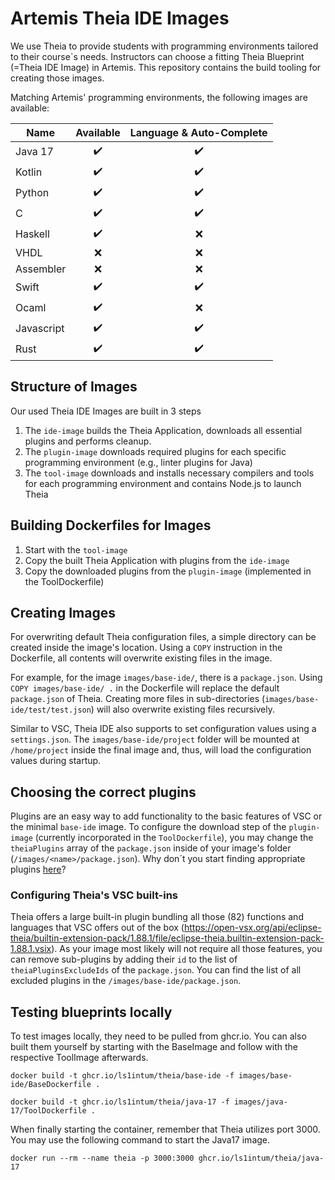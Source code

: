 # Artemis Theia IDE Images

We use Theia to provide students with programming environments tailored to their course`s needs. Instructors can choose a fitting Theia Blueprint (=Theia IDE Image) in Artemis. This repository contains the build tooling for creating those images.

Matching Artemis' programming environments, the following images are available:

| Name      | Available | Language & Auto-Complete |
|-----------|:---------:|:----------------:|
| Java 17   | ✔️         |         ✔️        |
| Kotlin    | ✔️         |         ✔️        |
| Python    | ✔️         |         ✔️        |
| C         | ✔️         |         ✔️        |
| Haskell   | ✔️         |        ❌        |
| VHDL      | ❌        |        ❌        |
| Assembler | ❌        |        ❌        |
| Swift     | ✔️         |        ✔️         |
| Ocaml     | ✔️         |        ❌        |
| Javascript| ✔️         |        ✔️         |
| Rust      | ✔️         |        ✔️         |


## Structure of Images

Our used Theia IDE Images are built in 3 steps

1. The `ide-image` builds the Theia Application, downloads all essential plugins and performs cleanup.
2. The `plugin-image` downloads required plugins for each specific programming environment (e.g., linter plugins for Java)
3. The `tool-image` downloads and installs necessary compilers and tools for each programming environment and contains Node.js to launch Theia

## Building Dockerfiles for Images

1. Start with the `tool-image`
2. Copy the built Theia Application with plugins from the `ide-image`
3. Copy the downloaded plugins from the `plugin-image` (implemented in the ToolDockerfile)

## Creating Images

For overwriting default Theia configuration files, a simple directory can be created inside the image's location. Using a `COPY` instruction in the Dockerfile, all contents will overwrite existing files in the image.

For example, for the image `images/base-ide/`, there is a `package.json`. Using `COPY images/base-ide/ .` in the Dockerfile will replace the default `package.json` of Theia. Creating more files in sub-directories (`images/base-ide/test/test.json`) will also overwrite existing files recursively.

Similar to VSC, Theia IDE also supports to set configuration values using a `settings.json`. The `images/base-ide/project` folder will be mounted at `/home/project` inside the final image and, thus, will load the configuration values during startup.

## Choosing the correct plugins

Plugins are an easy way to add functionality to the basic features of VSC or the minimal `base-ide` image. To configure the download step of the `plugin-image` (currently incorporated in the `ToolDockerfile`), you may change the `theiaPlugins` array of the `package.json` inside of your image's folder (`/images/<name>/package.json`). Why don´t you start finding appropriate plugins [here](https://open-vsx.org/)?

### Configuring Theia's VSC built-ins

Theia offers a large built-in plugin bundling all those (82) functions and languages that VSC offers out of the box (https://open-vsx.org/api/eclipse-theia/builtin-extension-pack/1.88.1/file/eclipse-theia.builtin-extension-pack-1.88.1.vsix). As your image most likely will not require all those features, you can remove sub-plugins by adding their `id` to the list of `theiaPluginsExcludeIds` of the `package.json`. You can find the list of all excluded plugins in the `/images/base-ide/package.json`.

## Testing blueprints locally

To test images locally, they need to be pulled from ghcr.io. You can also built them yourself by starting with the BaseImage and follow with the respective ToolImage afterwards.

```
docker build -t ghcr.io/ls1intum/theia/base-ide -f images/base-ide/BaseDockerfile .

docker build -t ghcr.io/ls1intum/theia/java-17 -f images/java-17/ToolDockerfile .
```

When finally starting the container, remember that Theia utilizes port 3000. You may use the following command to start the Java17 image.

```
docker run --rm --name theia -p 3000:3000 ghcr.io/ls1intum/theia/java-17
```
